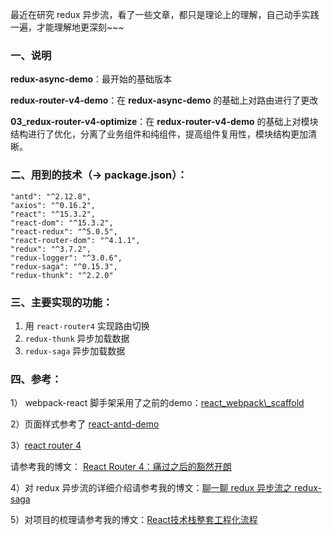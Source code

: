 最近在研究 redux 异步流，看了一些文章，都只是理论上的理解，自己动手实践一遍，才能理解地更深刻~~~

### 一、说明

**redux-async-demo**：最开始的基础版本

**redux-router-v4-demo**：在 **redux-async-demo** 的基础上对路由进行了更改

**03_redux-router-v4-optimize**：在 **redux-router-v4-demo** 的基础上对模块结构进行了优化，分离了业务组件和纯组件，提高组件复用性，模块结构更加清晰。

### 二、用到的技术（-> package.json）：

	"antd": "^2.12.8",
	"axios": "^0.16.2",
	"react": "^15.3.2",
	"react-dom": "^15.3.2",
	"react-redux": "^5.0.5",
	"react-router-dom": "^4.1.1",
	"redux": "^3.7.2",
	"redux-logger": "^3.0.6",
	"redux-saga": "^0.15.3",
	"redux-thunk": "^2.2.0"

### 三、主要实现的功能：

1. 用 `react-router4` 实现路由切换
2. `redux-thunk` 异步加载数据
3. `redux-saga` 异步加载数据

### 四、参考：

1） webpack-react 脚手架采用了之前的demo：[react\_webpack\\_scaffold](https://github.com/RukiQ/scaffoldsForFE/tree/master/react_webpack_scaffold)

2）页面样式参考了 [react-antd-demo](https://github.com/luckykun/About-React/tree/master/react-antd-demo)

3）[react router 4](https://reacttraining.com/react-router/web/example/basic)

请参考我的博文： [React Router 4：痛过之后的豁然开朗](http://www.jianshu.com/p/bf6b45ce5bcc)

4）对 redux 异步流的详细介绍请参考我的博文：[聊一聊 redux 异步流之 redux-saga](http://www.jianshu.com/p/e84493c7af35)

5）对项目的梳理请参考我的博文：[React技术栈整套工程化流程](https://www.jianshu.com/p/088116f02b26)



